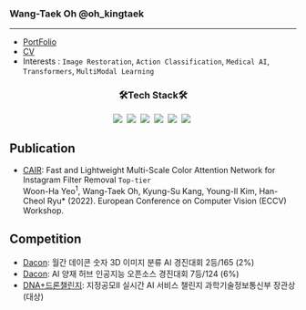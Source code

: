 ### Wang-Taek Oh @oh_kingtaek
- - -
* [PortFolio](https://ohkingtaek.github.io/)<br>
* [CV](https://docs.google.com/document/d/1-iZd9iQa5n-YG5HDDBT6QmNIyrnlgUGLl66bKXpdJZ4/edit?usp=sharing)<br>
* Interests : `Image Restoration`, `Action Classification`, `Medical AI`, `Transformers`, `MultiModal Learning`


<h3 align="center"> 🛠️Tech Stack🛠️️ </h3>

<p align="center">
<img src="https://img.shields.io/badge/Python-3766AB?style=flat-square&logo=Python&logoColor=white"/></a>&nbsp 
<img src="https://img.shields.io/badge/C++-00599C?style=flat-square&logo=C&2B%2B&logoColor=white"/></a>&nbsp 
<img src="https://img.shields.io/badge/Qt-41CD52?style=flat-square&logo=Qt&logoColor=white"/></a>&nbsp 
<img src="https://img.shields.io/badge/PyTorch-EE4C2C?style=flat-square&logo=Pytorch&logoColor=white"/></a>&nbsp 
<img src="https://img.shields.io/badge/PyTorch Lightning-792EE5?style=flat-square&logo=PyTorch Lightning&logoColor=white"/></a>&nbsp 
<img src="https://img.shields.io/badge/Slack-4A154B?style=flat-square&logo=Slack&logoColor=white"/></a>&nbsp 
  
## Publication
* [CAIR](https://arxiv.org/abs/2208.14039): Fast and Lightweight Multi-Scale Color Attention Network for Instagram Filter Removal `Top-tier` <br>
Woon-Ha Yeo<sup>1</sup>, Wang-Taek Oh, Kyung-Su Kang, Young-Il Kim, Han-Cheol Ryu* (2022). European Conference on Computer Vision (ECCV) Workshop.

## Competition
* [Dacon](https://dacon.io/competitions/official/235951/overview/description): 월간 데이콘 숫자 3D 이미지 분류 AI 경진대회 2등/165 (2%)
* [Dacon](https://dacon.io/competitions/official/235977/overview/description): AI 양재 허브 인공지능 오픈소스 경진대회 7등/124 (6%)
* [DNA+드론챌린지](http://challenge-dnadrone.com): 지정공모II 실시간 AI 서비스 챌린지 과학기술정보통신부 장관상 (대상)
